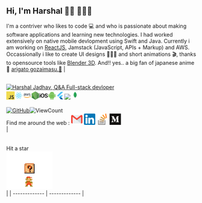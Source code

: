 ## Hi, I'm Harshal 👋🏻 👨🏻‍💻
I'm a contriver who likes to code 💻 and who is passionate about making software applications and learning new technologies. I had worked extensively on native mobile devlopment using Swift and Java. Currently i am working on <a href="https://reactjs.org/">ReactJS</a>, Jamstack (JavaScript, APIs + Markup) and AWS. Occassionally i like to create UI designs 👨🏻‍🎨  and short animations 🎬, thanks to opensource tools like <a href="https://www.blender.org/">Blender 3D</a>. And!! yes.. a big fan of japanese anime🤺  <a href="https://www.google.com/search?sxsrf=ALeKk03t_hjxWwNyyfXWkkHlTtQlM2xopQ%3A1596113118027&ei=3sAiX8CfAZ7Sz7sP2cSP8AQ&q=arigato+gozaimasu+meaning&oq=arigato+gozaimasu+&gs_lcp=CgZwc3ktYWIQARgBMgIIADIKCAAQsQMQFBCHAjICCAAyAggAMgQIABBDMgQIABBDMgIIADICCAAyAggAMgIIADoECAAQR1Ce6AhYnugIYMD0CGgAcAF4AIABeogBepIBAzAuMZgBAKABAaoBB2d3cy13aXrAAQE&sclient=psy-ab">arigato gozaimasu.🤘</a> 
| <img width=700/><div align="left"><a href="https://stackoverflow.com/users/7882093/harshal-jadhav"><img src="https://stackoverflow.com/users/flair/7882093.png?theme=dark" width="208" height="58" alt="Harshal Jadhav, Q&amp;A Full-stack devloper" title="Stack Overflow, Q&amp; Profile info"></a><br><code><img height="22" src="https://raw.githubusercontent.com/github/explore/80688e429a7d4ef2fca1e82350fe8e3517d3494d/topics/javascript/javascript.png"><img height="22" src="https://raw.githubusercontent.com/github/explore/80688e429a7d4ef2fca1e82350fe8e3517d3494d/topics/react/react.png"><img height="22" src="https://raw.githubusercontent.com/github/explore/80688e429a7d4ef2fca1e82350fe8e3517d3494d/topics/aws/aws.png"><img height="22" src="https://raw.githubusercontent.com/github/explore/80688e429a7d4ef2fca1e82350fe8e3517d3494d/topics/nodejs/nodejs.png"><img height="22" src="https://raw.githubusercontent.com/github/explore/80688e429a7d4ef2fca1e82350fe8e3517d3494d/topics/ios/ios.png"><img height="22" src="https://raw.githubusercontent.com/github/explore/80688e429a7d4ef2fca1e82350fe8e3517d3494d/topics/android/android.png"><img height="22" src="https://raw.githubusercontent.com/github/explore/80688e429a7d4ef2fca1e82350fe8e3517d3494d/topics/flutter/flutter.png"><img height="22" src="https://avatars2.githubusercontent.com/u/52924476?s=200&v=4"><img height="25" src="https://raw.githubusercontent.com/harshalrj25/MasterAssetsRepo/master/mongodb.png"></code><br><br><a href="https://github.com/harshalrj25"><img src="https://img.shields.io/github/followers/harshalrj25.svg?label=GitHub&style=social" alt="GitHub"></a>![ViewCount](https://views.whatilearened.today/views/github/harshalrj25/harshalrj25.svg)<br> Find me around the web : <a href="mailto:harshalrj25@gmail.com" alt="Contact me"><code><img  height="30" src="https://github.com/harshalrj25/MasterAssetsRepo/blob/master/gmail.svg"></code></a>&nbsp;<a href="https://www.linkedin.com/in/harshal-jadhav-298ba416a/" alt="Linkedin"><code><img  height="30" src="https://github.com/harshalrj25/MasterAssetsRepo/blob/master/linkedin.svg"></code></a>&nbsp;<a href="https://stackoverflow.com/users/7882093/harshal-jadhav?tab=profile" alt="Stack overflow"><code><img  height="30" src="https://github.com/harshalrj25/MasterAssetsRepo/blob/master/stackoverflow.png"></code></a>&nbsp;<a href="https://medium.com/@harshalrj25" alt="Medium"><code><img  height="30" src="https://github.com/harshalrj25/MasterAssetsRepo/blob/master/medium.png"></code></a></div>  | <div><br><br>Hit a star<br><a href="https://github.com/harshalrj25/harshalrj25"><img height="100" src="https://github.com/harshalrj25/MasterAssetsRepo/blob/master/mario.gif"></a></div>  |
| ------------- | ------------- |
